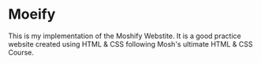 # Moeify
This is my implementation of the Moshify Webstite.
It is a good practice website created using HTML & CSS following Mosh's ultimate HTML & CSS Course.
